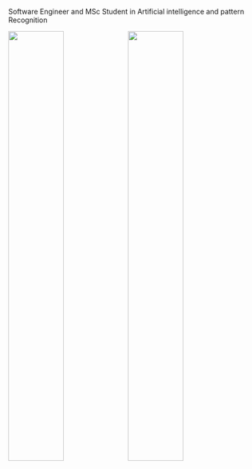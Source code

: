 Software Engineer and MSc Student in Artificial intelligence and pattern Recognition


<img align="left" width="47%" src="https://github-readme-stats-sigma-five.vercel.app/api?username=BenmoussaYounes&show_icons=true&theme=default"/>
<img align="left" width="47%" src="https://github-readme-stats-sigma-five.vercel.app/api/top-langs/?username=BenmoussaYounes&langs_count=8&hide_title=false&hide_progress=true&hide=Cmake,jupyternotebook&layout=default"/>
